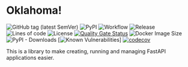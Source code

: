 # Oklahoma!

![GitHub tag (latest SemVer)](https://img.shields.io/github/v/tag/Freonius/oklahoma)
![PyPI](https://img.shields.io/pypi/v/oklahoma)
![Workflow](https://github.com/Freonius/oklahoma/actions/workflows/gh-test.yml/badge.svg)
![Release](https://github.com/Freonius/oklahoma/actions/workflows/gh-release.yml/badge.svg)
![Lines of code](https://img.shields.io/tokei/lines/github/Freonius/oklahoma)
![License](https://img.shields.io/github/license/Freonius/oklahoma)
[![Quality Gate Status](https://sonarcloud.io/api/project_badges/measure?project=freonius_oklahoma&metric=alert_status)](https://sonarcloud.io/summary/new_code?id=freonius_oklahoma)
![Docker Image Size](https://img.shields.io/docker/image-size/Freonius/oklahoma)
![PyPI - Downloads](https://img.shields.io/pypi/dm/oklahoma)
[![Known Vulnerabilities](https://snyk.io/test/github/Freonius/oklahoma/badge.svg)]
[![codecov](https://codecov.io/gh/Freonius/oklahoma/branch/main/graph/badge.svg?token=RSA7JZ1CWC)](https://codecov.io/gh/Freonius/oklahoma)

This is a library to make creating, running and managing FastAPI applications easier.
